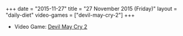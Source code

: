 +++
date = "2015-11-27"
title = "27 November 2015 (Friday)"
layout = "daily-diet"
video-games = ["devil-may-cry-2"]
+++


* Video Game: [Devil May Cry 2](/video-games/devil-may-cry-2)